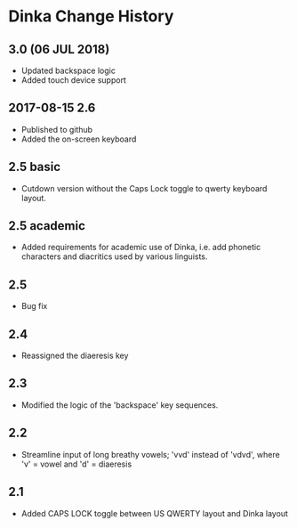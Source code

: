# Dinka Change History

## 3.0 (06 JUL 2018)
* Updated backspace logic
* Added touch device support

## 2017-08-15 2.6
* Published to github
* Added the on-screen keyboard

## 2.5 basic
* Cutdown version without the Caps Lock toggle to qwerty keyboard layout.

## 2.5 academic
* Added requirements for academic use of Dinka, i.e. add phonetic characters and diacritics used by various linguists.

## 2.5
* Bug fix

## 2.4
* Reassigned the diaeresis key

## 2.3
* Modified the logic of the 'backspace' key sequences.

## 2.2
* Streamline input of long breathy vowels; 'vvd' instead of 'vdvd', where 'v' = vowel and 'd' = diaeresis

## 2.1
* Added CAPS LOCK toggle between US QWERTY layout and Dinka layout

